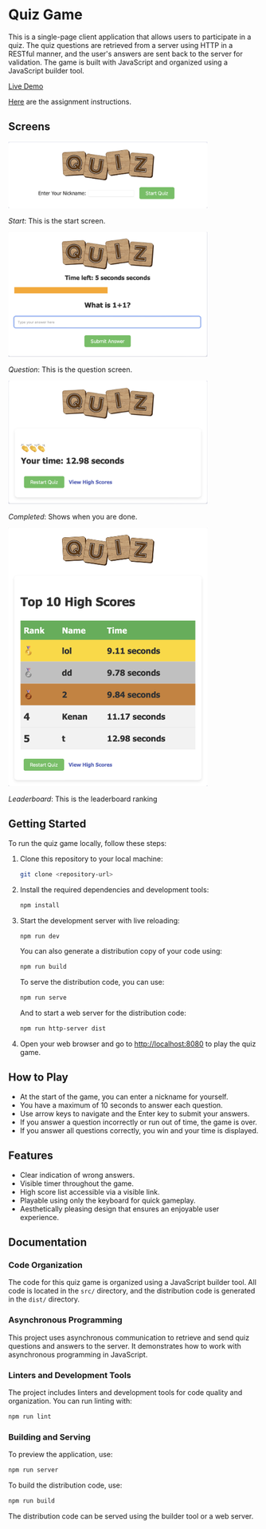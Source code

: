 # Quiz Game

This is a single-page client application that allows users to participate in a quiz. The quiz questions are retrieved from a server using HTTP in a RESTful manner, and the user's answers are sent back to the server for validation. The game is built with JavaScript and organized using a JavaScript builder tool.

[Live Demo](https://km-quizapp.netlify.app)

[Here](https://coursepress.lnu.se/courses/web-programming/javascript-in-the-browser/assignment) are the assignment instructions.

## Screens
<img src="src/img/Start.png" width="400">

*Start*: This is the start screen.

<img src="src/img/Question.png" width="400">

*Question*: This is the question screen.

<img src="src/img/Completed.png" width="400">

*Completed*: Shows when you are done.

<img src="src/img/Leaderboard.png" width="400">

*Leaderboard*: This is the leaderboard ranking

## Getting Started

To run the quiz game locally, follow these steps:

1. Clone this repository to your local machine:

   ```bash
   git clone <repository-url>
   ```

2. Install the required dependencies and development tools:

   ```bash
   npm install
   ```

3. Start the development server with live reloading:

   ```bash
   npm run dev
   ```

   You can also generate a distribution copy of your code using:

   ```bash
   npm run build
   ```

   To serve the distribution code, you can use:

   ```bash
   npm run serve
   ```

   And to start a web server for the distribution code:

   ```bash
   npm run http-server dist
   ```

4. Open your web browser and go to [http://localhost:8080](http://localhost:8080) to play the quiz game.

## How to Play

- At the start of the game, you can enter a nickname for yourself.
- You have a maximum of 10 seconds to answer each question.
- Use arrow keys to navigate and the Enter key to submit your answers.
- If you answer a question incorrectly or run out of time, the game is over.
- If you answer all questions correctly, you win and your time is displayed.

## Features

- Clear indication of wrong answers.
- Visible timer throughout the game.
- High score list accessible via a visible link.
- Playable using only the keyboard for quick gameplay.
- Aesthetically pleasing design that ensures an enjoyable user experience.

## Documentation

### Code Organization

The code for this quiz game is organized using a JavaScript builder tool. All code is located in the `src/` directory, and the distribution code is generated in the `dist/` directory.

### Asynchronous Programming

This project uses asynchronous communication to retrieve and send quiz questions and answers to the server. It demonstrates how to work with asynchronous programming in JavaScript.

### Linters and Development Tools

The project includes linters and development tools for code quality and organization. You can run linting with:

```bash
npm run lint
```

### Building and Serving

To preview the application, use:

```bash
npm run server
```

To build the distribution code, use:

```bash
npm run build
```

The distribution code can be served using the builder tool or a web server.
